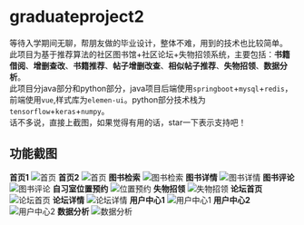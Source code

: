 # graduateproject2
等待入学期间无聊，帮朋友做的毕业设计，整体不难，用到的技术也比较简单。<br/>
此项目为基于推荐算法的社区图书馆+社区论坛+失物招领系统，主要包括：**书籍借阅**、**增删查改**、**书籍推荐**、**帖子增删改查**、**相似帖子推荐**、**失物招领**、**数据分析**。<br/>
此项目分java部分和python部分，java项目后端使用```springboot```+```mysql```+```redis```，前端使用```vue```,样式库为```elemen-ui```。python部分技术栈为```tensorflow```+```keras```+```numpy```。<br/>
话不多说，直接上截图，如果觉得有用的话，star一下表示支持吧！<br/>
## 功能截图
**首页1**
![首页](https://github.com/Aaron-zhu1342/img_resoures/blob/master/graduateproject2/%E9%A6%96%E9%A1%B51.png)
**首页2**
![首页](https://github.com/Aaron-zhu1342/img_resoures/blob/master/graduateproject2/%E9%A6%96%E9%A1%B52.png)
**图书检索**
![图书检索](https://github.com/Aaron-zhu1342/img_resoures/blob/master/graduateproject2/%E5%9B%BE%E4%B9%A6%E6%A3%80%E7%B4%A2.png)
**图书详情**
![图书详情](https://github.com/Aaron-zhu1342/img_resoures/blob/master/graduateproject2/%E5%9B%BE%E4%B9%A6%E8%AF%A6%E6%83%85.png)
**图书评论**
![图书评论](https://github.com/Aaron-zhu1342/img_resoures/blob/master/graduateproject2/%E5%9B%BE%E4%B9%A6%E8%AF%84%E8%AE%BA.png)
**自习室位置预约**
![位置预约](https://github.com/Aaron-zhu1342/img_resoures/blob/master/graduateproject2/%E8%87%AA%E4%B9%A0%E5%AE%A4%E4%BD%8D%E7%BD%AE%E9%A2%84%E7%BA%A6.png)
**失物招领**
![失物招领](https://github.com/Aaron-zhu1342/img_resoures/blob/master/graduateproject2/%E5%A4%B1%E7%89%A9%E6%8B%9B%E9%A2%86.png)
**论坛首页**
![论坛首页](https://github.com/Aaron-zhu1342/img_resoures/blob/master/graduateproject2/%E8%AE%BA%E5%9D%9B%E9%A6%96%E9%A1%B5.png)
**论坛详情**
![论坛详情](https://github.com/Aaron-zhu1342/img_resoures/blob/master/graduateproject2/%E8%AE%BA%E5%9D%9B%E8%AF%A6%E6%83%85.png)
**用户中心1**
![用户中心1](https://github.com/Aaron-zhu1342/img_resoures/blob/master/graduateproject2/%E7%94%A8%E6%88%B7%E4%B8%AD%E5%BF%83.png)
**用户中心2**
![用户中心2](https://github.com/Aaron-zhu1342/img_resoures/blob/master/graduateproject2/%E7%94%A8%E6%88%B7%E4%B8%AD%E5%BF%832.png)
**数据分析**
![数据分析](https://github.com/Aaron-zhu1342/img_resoures/blob/master/graduateproject2/%E6%95%B0%E6%8D%AE%E5%88%86%E6%9E%90.png)



